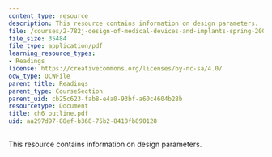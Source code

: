 ```yaml
---
content_type: resource
description: This resource contains information on design parameters.
file: /courses/2-782j-design-of-medical-devices-and-implants-spring-2006/aa297d9788efb36875b28418fb890128_ch6_outline.pdf
file_size: 35484
file_type: application/pdf
learning_resource_types:
- Readings
license: https://creativecommons.org/licenses/by-nc-sa/4.0/
ocw_type: OCWFile
parent_title: Readings
parent_type: CourseSection
parent_uid: cb25c623-fab8-e4a0-93bf-a60c4604b28b
resourcetype: Document
title: ch6_outline.pdf
uid: aa297d97-88ef-b368-75b2-8418fb890128
---
```

This resource contains information on design parameters.